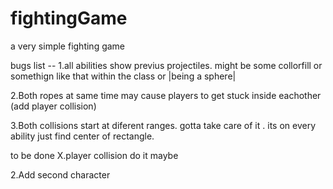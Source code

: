 # fightingGame
a very simple fighting game

bugs list --
1.all abilities show previus projectiles. might be some collorfill or somethign like that within the class or |being a sphere|



2.Both ropes at same time may cause players to get stuck inside eachother (add player collision)



3.Both collisions start at diferent ranges. gotta take care of it . its on every ability just find center of rectangle.





to be done
X.player collision do it maybe


2.Add second character